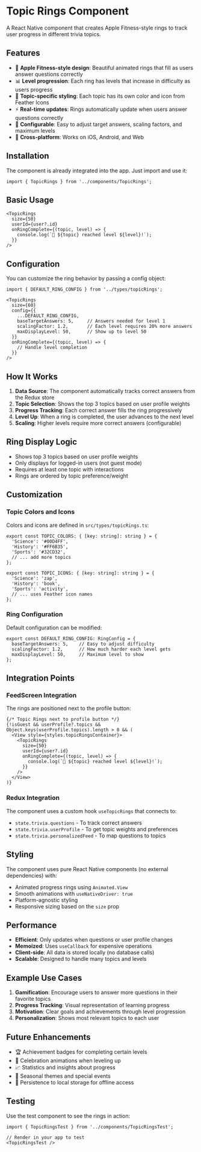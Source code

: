 # Topic Rings Component

A React Native component that creates Apple Fitness-style rings to track user progress in different trivia topics.

## Features

- 🎯 **Apple Fitness-style design**: Beautiful animated rings that fill as users answer questions correctly
- 📊 **Level progression**: Each ring has levels that increase in difficulty as users progress
- 🎨 **Topic-specific styling**: Each topic has its own color and icon from Feather Icons
- ⚡ **Real-time updates**: Rings automatically update when users answer questions correctly
- 🔧 **Configurable**: Easy to adjust target answers, scaling factors, and maximum levels
- 📱 **Cross-platform**: Works on iOS, Android, and Web

## Installation

The component is already integrated into the app. Just import and use it:

```tsx
import { TopicRings } from '../components/TopicRings';
```

## Basic Usage

```tsx
<TopicRings
  size={50}
  userId={user?.id}
  onRingComplete={(topic, level) => {
    console.log(`🎉 ${topic} reached level ${level}!`);
  }}
/>
```

## Configuration

You can customize the ring behavior by passing a config object:

```tsx
import { DEFAULT_RING_CONFIG } from '../types/topicRings';

<TopicRings
  size={60}
  config={{
    ...DEFAULT_RING_CONFIG,
    baseTargetAnswers: 5,     // Answers needed for level 1
    scalingFactor: 1.2,       // Each level requires 20% more answers
    maxDisplayLevel: 50,      // Show up to level 50
  }}
  onRingComplete={(topic, level) => {
    // Handle level completion
  }}
/>
```

## How It Works

1. **Data Source**: The component automatically tracks correct answers from the Redux store
2. **Topic Selection**: Shows the top 3 topics based on user profile weights
3. **Progress Tracking**: Each correct answer fills the ring progressively
4. **Level Up**: When a ring is completed, the user advances to the next level
5. **Scaling**: Higher levels require more correct answers (configurable)

## Ring Display Logic

- Shows top 3 topics based on user profile weights
- Only displays for logged-in users (not guest mode)
- Requires at least one topic with interactions
- Rings are ordered by topic preference/weight

## Customization

### Topic Colors and Icons

Colors and icons are defined in `src/types/topicRings.ts`:

```tsx
export const TOPIC_COLORS: { [key: string]: string } = {
  'Science': '#00D4FF',
  'History': '#FF6B35',
  'Sports': '#32CD32',
  // ... add more topics
};

export const TOPIC_ICONS: { [key: string]: string } = {
  'Science': 'zap',
  'History': 'book', 
  'Sports': 'activity',
  // ... uses Feather icon names
};
```

### Ring Configuration

Default configuration can be modified:

```tsx
export const DEFAULT_RING_CONFIG: RingConfig = {
  baseTargetAnswers: 5,    // Easy to adjust difficulty
  scalingFactor: 1.2,      // How much harder each level gets
  maxDisplayLevel: 50,     // Maximum level to show
};
```

## Integration Points

### FeedScreen Integration

The rings are positioned next to the profile button:

```tsx
{/* Topic Rings next to profile button */}
{!isGuest && userProfile?.topics && Object.keys(userProfile.topics).length > 0 && (
  <View style={styles.topicRingsContainer}>
    <TopicRings
      size={50}
      userId={user?.id}
      onRingComplete={(topic, level) => {
        console.log(`🎉 ${topic} reached level ${level}!`);
      }}
    />
  </View>
)}
```

### Redux Integration

The component uses a custom hook `useTopicRings` that connects to:
- `state.trivia.questions` - To track correct answers
- `state.trivia.userProfile` - To get topic weights and preferences
- `state.trivia.personalizedFeed` - To map questions to topics

## Styling

The component uses pure React Native components (no external dependencies) with:
- Animated progress rings using `Animated.View`
- Smooth animations with `useNativeDriver: true`
- Platform-agnostic styling
- Responsive sizing based on the `size` prop

## Performance

- **Efficient**: Only updates when questions or user profile changes
- **Memoized**: Uses `useCallback` for expensive operations
- **Client-side**: All data is stored locally (no database calls)
- **Scalable**: Designed to handle many topics and levels

## Example Use Cases

1. **Gamification**: Encourage users to answer more questions in their favorite topics
2. **Progress Tracking**: Visual representation of learning progress
3. **Motivation**: Clear goals and achievements through level progression
4. **Personalization**: Shows most relevant topics to each user

## Future Enhancements

- 🏆 Achievement badges for completing certain levels
- 🎊 Celebration animations when leveling up
- 📈 Statistics and insights about progress
- 🔄 Seasonal themes and special events
- 💾 Persistence to local storage for offline access

## Testing

Use the test component to see the rings in action:

```tsx
import { TopicRingsTest } from '../components/TopicRingsTest';

// Render in your app to test
<TopicRingsTest />
``` 